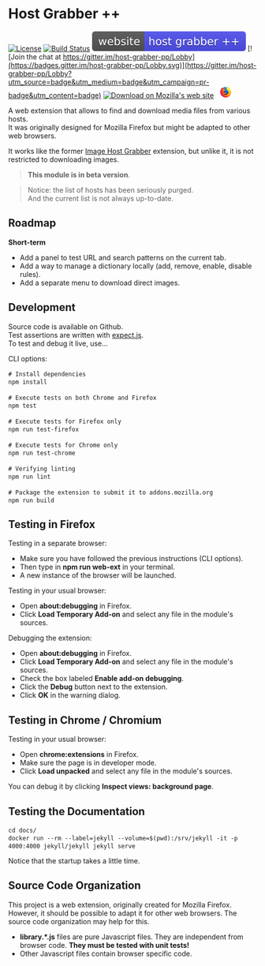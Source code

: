 # Host Grabber ++
[![License](https://img.shields.io/github/license/mashape/apistatus.svg)]()
[![Build Status](https://travis-ci.org/rhadamanthe/host-grabber-pp.svg?branch=master)](https://travis-ci.org/rhadamanthe/host-grabber-pp)
[![Web site](docs/assets/images/badge.svg)](https://rhadamanthe.github.io/host-grabber-pp)
[![Join the chat at https://gitter.im/host-grabber-pp/Lobby](https://badges.gitter.im/host-grabber-pp/Lobby.svg)](https://gitter.im/host-grabber-pp/Lobby?utm_source=badge&utm_medium=badge&utm_campaign=pr-badge&utm_content=badge)
[![Download on Mozilla's web site](https://img.shields.io/badge/install%20from-mozilla-%23ffd935.svg)](https://addons.mozilla.org/fr/firefox/addon/host-grabber-pp/)
&nbsp; [![Firefox](docs/assets/images/firefox_x24.png)]()

A web extension that allows to find and download media files from various hosts.  
It was originally designed for Mozilla Firefox but might be adapted to other web browsers.

It works like the former [Image Host Grabber](https://addons.mozilla.org/fr/firefox/addon/imagehost-grabber/)
extension, but unlike it, it is not restricted to downloading images.

> **This module is in beta version**.

> Notice: the list of hosts has been seriously purged.  
> And the current list is not always up-to-date.


## Roadmap

**Short-term**

* Add a panel to test URL and search patterns on the current tab.
* Add a way to manage a dictionary locally (add, remove, enable, disable rules).
* Add a separate menu to download direct images.


## Development

Source code is available on Github.  
Test assertions are written with [expect.js](https://www.npmjs.com/package/expect.js?activeTab=versions).  
To test and debug it live, use...

CLI options:

```properties
# Install dependencies
npm install

# Execute tests on both Chrome and Firefox
npm test

# Execute tests for Firefox only
npm run test-firefox

# Execute tests for Chrome only
npm run test-chrome

# Verifying linting
npm run lint

# Package the extension to submit it to addons.mozilla.org
npm run build
```


## Testing in Firefox

Testing in a separate browser:

* Make sure you have followed the previous instructions (CLI options).
* Then type in **npm run web-ext** in your terminal.
* A new instance of the browser will be launched.

Testing in your usual browser:

* Open **about:debugging** in Firefox.
* Click **Load Temporary Add-on** and select any file in the module's sources.

Debugging the extension:

* Open **about:debugging** in Firefox.
* Click **Load Temporary Add-on** and select any file in the module's sources.
* Check the box labeled **Enable add-on debugging**.
* Click the **Debug** button next to the extension.
* Click **OK** in the warning dialog.


## Testing in Chrome / Chromium

Testing in your usual browser:

* Open **chrome:extensions** in Firefox.
* Make sure the page is in developer mode.
* Click **Load unpacked** and select any file in the module's sources.

You can debug it by clicking **Inspect views: background page**.


## Testing the Documentation

```
cd docs/
docker run --rm --label=jekyll --volume=$(pwd):/srv/jekyll -it -p 4000:4000 jekyll/jekyll jekyll serve
```

Notice that the startup takes a little time.


## Source Code Organization

This project is a web extension, originally created for Mozilla Firefox.  
However, it should be possible to adapt it for other web browsers. The source code organization
may help for this.

* **library.\*.js** files are pure Javascript files. They are independent from browser code. **They must be tested with unit tests!**
* Other Javascript files contain browser specific code.
